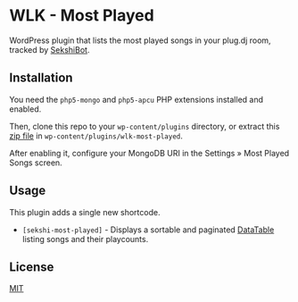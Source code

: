 WLK - Most Played
=================

WordPress plugin that lists the most played songs in your plug.dj room, tracked
by [SekshiBot](https://github.com/welovekpop/SekshiBot).

## Installation

You need the `php5-mongo` and `php5-apcu` PHP extensions installed and enabled.

Then, clone this repo to your `wp-content/plugins` directory, or extract this
[zip file](https://github.com/welovekpop/wlk-most-played/archive/master.zip) in
`wp-content/plugins/wlk-most-played`.

After enabling it, configure your MongoDB URI in the Settings » Most Played
Songs screen.

## Usage

This plugin adds a single new shortcode.

 * `[sekshi-most-played]` - Displays a sortable and paginated
   [DataTable](https://datatables.net) listing songs and their playcounts.

## License

[MIT](./LICENSE)
